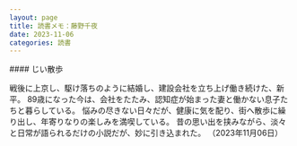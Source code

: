 ```yaml
---
layout: page
title: 読書メモ：藤野千夜
date: 2023-11-06
categories: 読書
---
```

<div id="jii"></div>
#### じい散歩

戦後に上京し、駆け落ちのように結婚し、建設会社を立ち上げ働き続けた、新平。
89歳になった今は、会社をたたみ、認知症が始まった妻と働かない息子たちと暮らしている。
悩みの尽きない日々だが、健康に気を配り、街へ散歩に繰り出し、年寄りなりの楽しみを満喫している。
昔の思い出を挟みながら、淡々と日常が語られるだけの小説だが、妙に引き込まれた。
（2023年11月06日）


